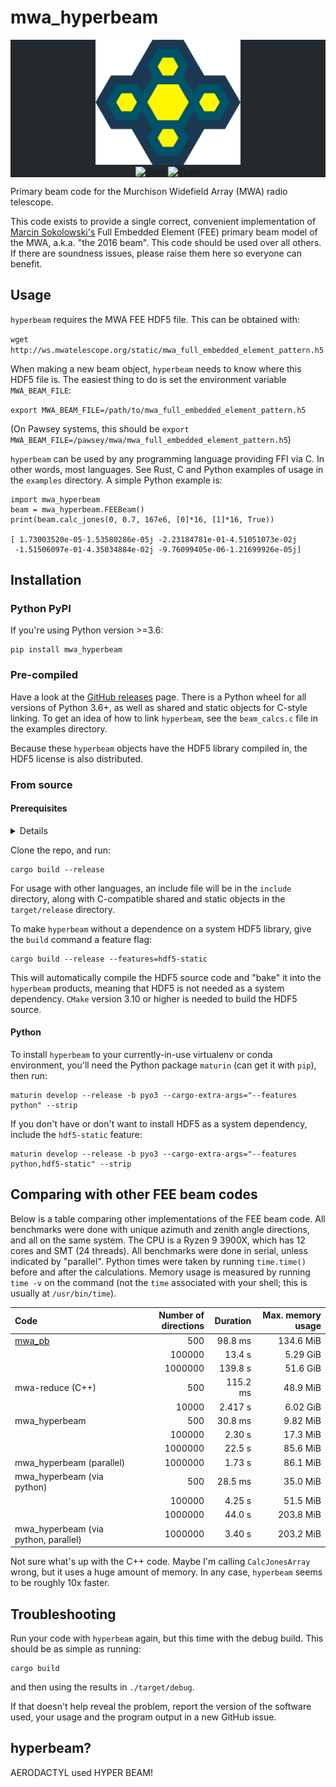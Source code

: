 # mwa_hyperbeam

<div class="bg-gray-dark" align="center" style="background-color:#24292e">
<img src="hyperbeam.png" height="200px" alt="hyperbeam logo">
<br/>
<a href="https://docs.rs/crate/mwa_hyperbeam"><img src="https://docs.rs/mwa_hyperbeam/badge.svg" alt="docs"></a>
<img src="https://github.com/MWATelescope/mwa_hyperbeam/workflows/Tests/badge.svg" alt="Tests">
</div>

Primary beam code for the Murchison Widefield Array (MWA) radio telescope.

This code exists to provide a single correct, convenient implementation of
[Marcin
Sokolowski's](https://ui.adsabs.harvard.edu/abs/2017PASA...34...62S/abstract)
Full Embedded Element (FEE) primary beam model of the MWA, a.k.a. "the 2016
beam". This code should be used over all others. If there are soundness issues,
please raise them here so everyone can benefit.

## Usage
`hyperbeam` requires the MWA FEE HDF5 file. This can be obtained with:

  `wget http://ws.mwatelescope.org/static/mwa_full_embedded_element_pattern.h5`

When making a new beam object, `hyperbeam` needs to know where this HDF5 file
is. The easiest thing to do is set the environment variable `MWA_BEAM_FILE`:

  `export MWA_BEAM_FILE=/path/to/mwa_full_embedded_element_pattern.h5`

(On Pawsey systems, this should be `export
MWA_BEAM_FILE=/pawsey/mwa/mwa_full_embedded_element_pattern.h5`)

`hyperbeam` can be used by any programming language providing FFI via C. In
other words, most languages. See Rust, C and Python examples of usage in the
`examples` directory. A simple Python example is:

    import mwa_hyperbeam
    beam = mwa_hyperbeam.FEEBeam()
    print(beam.calc_jones(0, 0.7, 167e6, [0]*16, [1]*16, True))

    [ 1.73003520e-05-1.53580286e-05j -2.23184781e-01-4.51051073e-02j
     -1.51506097e-01-4.35034884e-02j -9.76099405e-06-1.21699926e-05j]

## Installation
### Python PyPI
If you're using Python version >=3.6:

    pip install mwa_hyperbeam

### Pre-compiled
Have a look at the [GitHub
releases](https://github.com/MWATelescope/mwa_hyperbeam/releases) page. There is
a Python wheel for all versions of Python 3.6+, as well as shared and static
objects for C-style linking. To get an idea of how to link `hyperbeam`, see the
`beam_calcs.c` file in the examples directory.

Because these `hyperbeam` objects have the HDF5 library compiled in, the HDF5
license is also distributed.

### From source
#### Prerequisites
<details>

- Cargo and a Rust compiler. `rustup` is recommended:

  `https://www.rust-lang.org/tools/install`

  The Rust compiler must be at least version 1.47.0:
  ```bash
  $ rustc -V
  rustc 1.47.0 (18bf6b4f0 2020-10-07)
  ```

- [hdf5](https://www.hdfgroup.org/hdf5)
  - Optional; use the `hdf5-static` feature.
  - Ubuntu: `libhdf5-dev`
  - Arch: `hdf5`

</details>

Clone the repo, and run:

    cargo build --release

For usage with other languages, an include file will be in the `include`
directory, along with C-compatible shared and static objects in the
`target/release` directory.

To make `hyperbeam` without a dependence on a system HDF5 library, give the
`build` command a feature flag:

    cargo build --release --features=hdf5-static

This will automatically compile the HDF5 source code and "bake" it into the
`hyperbeam` products, meaning that HDF5 is not needed as a system dependency.
`CMake` version 3.10 or higher is needed to build the HDF5 source.

#### Python
To install `hyperbeam` to your currently-in-use virtualenv or conda environment,
you'll need the Python package `maturin` (can get it with `pip`), then run:

    maturin develop --release -b pyo3 --cargo-extra-args="--features python" --strip

If you don't have or don't want to install HDF5 as a system dependency, include
the `hdf5-static` feature:

    maturin develop --release -b pyo3 --cargo-extra-args="--features python,hdf5-static" --strip

## Comparing with other FEE beam codes
Below is a table comparing other implementations of the FEE beam code. All
benchmarks were done with unique azimuth and zenith angle directions, and all
on the same system. The CPU is a Ryzen 9 3900X, which has 12 cores and SMT (24
threads). All benchmarks were done in serial, unless indicated by "parallel".
Python times were taken by running `time.time()` before and after the
calculations. Memory usage is measured by running `time -v` on the command (not
the `time` associated with your shell; this is usually at `/usr/bin/time`).

| Code             | Number of directions | Duration | Max. memory usage |
|:-----------------|---------------------:|---------:|------------------:|
| [mwa_pb](https://github.com/MWATelescope/mwa_pb) | 500     | 98.8 ms  | 134.6 MiB |
|                                                  | 100000  | 13.4 s   | 5.29 GiB  |
|                                                  | 1000000 | 139.8 s  | 51.6 GiB  |
| mwa-reduce (C++)                                 | 500     | 115.2 ms | 48.9 MiB  |
|                                                  | 10000   | 2.417 s  | 6.02 GiB  |
| mwa_hyperbeam                                    | 500     | 30.8 ms  | 9.82 MiB  |
|                                                  | 100000  | 2.30 s   | 17.3 MiB  |
|                                                  | 1000000 | 22.5 s   | 85.6 MiB  |
| mwa_hyperbeam (parallel)                         | 1000000 | 1.73 s   | 86.1 MiB  |
| mwa_hyperbeam (via python)                       | 500     | 28.5 ms  | 35.0 MiB  |
|                                                  | 100000  | 4.25 s   | 51.5 MiB  |
|                                                  | 1000000 | 44.0 s   | 203.8 MiB |
| mwa_hyperbeam (via python, parallel)             | 1000000 | 3.40 s   | 203.2 MiB |

Not sure what's up with the C++ code. Maybe I'm calling `CalcJonesArray` wrong,
but it uses a huge amount of memory. In any case, `hyperbeam` seems to be
roughly 10x faster.

## Troubleshooting

Run your code with `hyperbeam` again, but this time with the debug build. This
should be as simple as running:

    cargo build
    
and then using the results in `./target/debug`.

If that doesn't help reveal the problem, report the version of the software
used, your usage and the program output in a new GitHub issue.

## hyperbeam?
AERODACTYL used HYPER BEAM!
